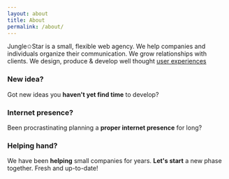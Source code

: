 ```yaml
---
layout: about
title: About
permalink: /about/
---
```


Jungle✩Star is a small, flexible web agency.
We help companies and individuals organize their communication.
We grow relationships with clients.
We design, produce & develop well thought [user experiences](http://revealing.junglestar.org/#/8/1)

### New idea?

Got new ideas you **haven't yet find time** to develop?

### Internet presence?

Been procrastinating planning a **proper internet presence** for long?

### Helping hand?

We have been **helping** small companies for years.
**Let's start** a new phase together. Fresh and up-to-date!
